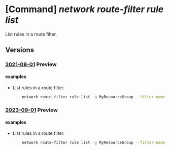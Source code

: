 # [Command] _network route-filter rule list_

List rules in a route filter.

## Versions

### [2021-08-01](/Resources/mgmt-plane/L3N1YnNjcmlwdGlvbnMve30vcmVzb3VyY2Vncm91cHMve30vcHJvdmlkZXJzL21pY3Jvc29mdC5uZXR3b3JrL3JvdXRlZmlsdGVycy97fS9yb3V0ZWZpbHRlcnJ1bGVz/2021-08-01.xml) **Preview**

<!-- mgmt-plane /subscriptions/{}/resourcegroups/{}/providers/microsoft.network/routefilters/{}/routefilterrules 2021-08-01 -->

#### examples

- List rules in a route filter.
    ```bash
        network route-filter rule list -g MyResourceGroup --filter-name MyRouteFilter
    ```

### [2023-09-01](/Resources/mgmt-plane/L3N1YnNjcmlwdGlvbnMve30vcmVzb3VyY2Vncm91cHMve30vcHJvdmlkZXJzL21pY3Jvc29mdC5uZXR3b3JrL3JvdXRlZmlsdGVycy97fS9yb3V0ZWZpbHRlcnJ1bGVz/2023-09-01.xml) **Preview**

<!-- mgmt-plane /subscriptions/{}/resourcegroups/{}/providers/microsoft.network/routefilters/{}/routefilterrules 2023-09-01 -->

#### examples

- List rules in a route filter.
    ```bash
        network route-filter rule list -g MyResourceGroup --filter-name MyRouteFilter
    ```
